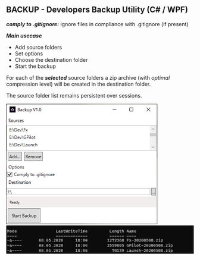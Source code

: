 ﻿## BACKUP - Developers Backup Utility (C# / WPF) 

***comply to .gitignore:***
      ignore files in compliance with .gitignore (if present)

***Main usecase***

- Add source folders
- Set options
- Choose the destination folder
- Start the backup

For each of the ***selected*** source folders a zip archive (with *optimal* compression level) will be created in the destination folder.

The source folder list remains persistent over sessions.
      
![ScreenShot1](https://github.com/softwaremeisterei/backup/blob/master/screenshot.png?raw=true)
![ScreenShot2](https://github.com/softwaremeisterei/backup/blob/master/screenshot2.png?raw=true)
